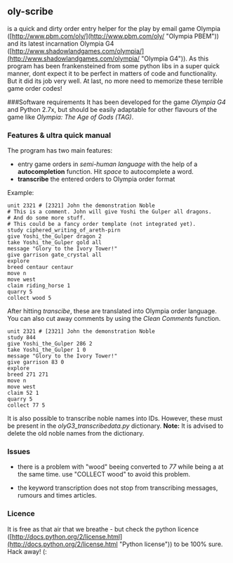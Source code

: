## oly-scribe

is a quick and dirty order entry helper for the play by email game Olympia ([http://www.pbm.com/oly/](http://www.pbm.com/oly/ "Olympia PBEM")) and its latest incarnation Olympia G4 ([http://www.shadowlandgames.com/olympia/](http://www.shadowlandgames.com/olympia/ "Olympia G4")). As this program has been frankensteined from some python libs in a super quick manner, dont expect it to be perfect in matters of code and functionality. But it did its job very well.  At last, no more need to memorize these terrible game order codes! 

###Software requirements
It has been developed for the game *Olympia G4* and Python 2.7x, but should be easily adaptable for other flavours of the game like *Olympia: The Age of Gods (TAG)*. 


### Features & ultra quick manual
The program has two main features: 

- entry game orders in *semi-human language* with the help of a **autocompletion** function. Hit *space* to autocomplete a word.
- **transcribe** the entered orders to Olympia order format 


Example: 

    unit 2321 # [2321] John the demonstration Noble
    # This is a comment. John will give Yoshi the Gulper all dragons. 
    # And do some more stuff.
    # This could be a fancy order template (not integrated yet).
    study ciphered_writing_of_areth-pirn
    give Yoshi_the_Gulper dragon 2
    take Yoshi_the_Gulper gold all 
    message "Glory to the Ivory Tower!" 
    give garrison gate_crystal all 
    explore 
    breed centaur centaur 
    move n
    move west 
    claim riding_horse 1
    quarry 5
    collect wood 5

After hitting *transcibe*, these are translated into Olympia order language. You can also cut away comments by using the *Clean Comments* function.

    unit 2321 # [2321] John the demonstration Noble 
    study 844 
    give Yoshi_the_Gulper 286 2 
    take Yoshi_the_Gulper 1 0 
    message "Glory to the Ivory Tower!" 
    give garrison 83 0 
    explore 
    breed 271 271 
    move n 
    move west 
    claim 52 1 
    quarry 5 
    collect 77 5  

It is also possible to transcribe noble names into IDs. However, these must be present in the *olyG3_transcribedata.py* dictionary. **Note:** It is advised to delete the old noble names from the dictionary.

### Issues

- there is a problem with "wood" beeing converted to *77* while being a at the same time. use "COLLECT wood" to avoid this problem.

- the keyword transcription does not stop from transcribing messages, rumours and times articles. 



### Licence 

It is free as that air that we breathe - but check the python licence ([http://docs.python.org/2/license.html](http://docs.python.org/2/license.html "Python license")) to be 100% sure. Hack away! (:
